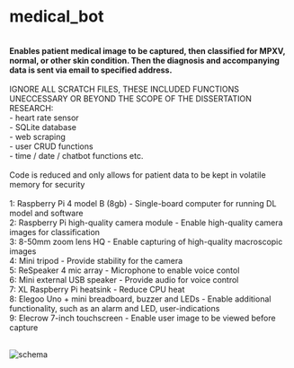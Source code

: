 # medical_bot

<br/>
<b>Enables patient medical image to be captured, then classified for MPXV, normal, or other skin condition. Then the diagnosis and accompanying data is sent via email to specified address.</b> 
<br/>
<br/>
IGNORE ALL SCRATCH FILES, THESE INCLUDED FUNCTIONS UNECCESSARY OR BEYOND THE SCOPE OF THE DISSERTATION RESEARCH:<br/>
- heart rate sensor<br/>
- SQLite database<br/>
- web scraping<br/>
- user CRUD functions<br/>
- time / date / chatbot functions etc.<br/>
<br/>
Code is reduced and only allows for patient data to be kept in volatile memory for security <br/>
<br/>
1: Raspberry Pi 4 model B (8gb) - Single-board computer for running DL model and software<br/>
2: Raspberry Pi high-quality camera module - Enable high-quality camera images for classification<br/>
3: 8-50mm zoom lens HQ - Enable capturing of high-quality macroscopic images<br/>
4: Mini tripod - Provide stability for the camera <br/>
5: ReSpeaker 4 mic array - Microphone to enable voice contol <br/>
6: Mini external USB speaker - Provide audio for voice control<br/>
7: XL Raspberry Pi heatsink - Reduce CPU heat <br/>
8: Elegoo Uno + mini breadboard, buzzer and LEDs - Enable additional functionality, such as an alarm and LED, user-indications <br/>
9: Elecrow 7-inch touchscreen - Enable user image to be viewed before capture<br/>
<br/>

![schema](https://user-images.githubusercontent.com/85758021/211778780-f83d727b-d685-4f49-926f-8d3c187e60dd.png)
